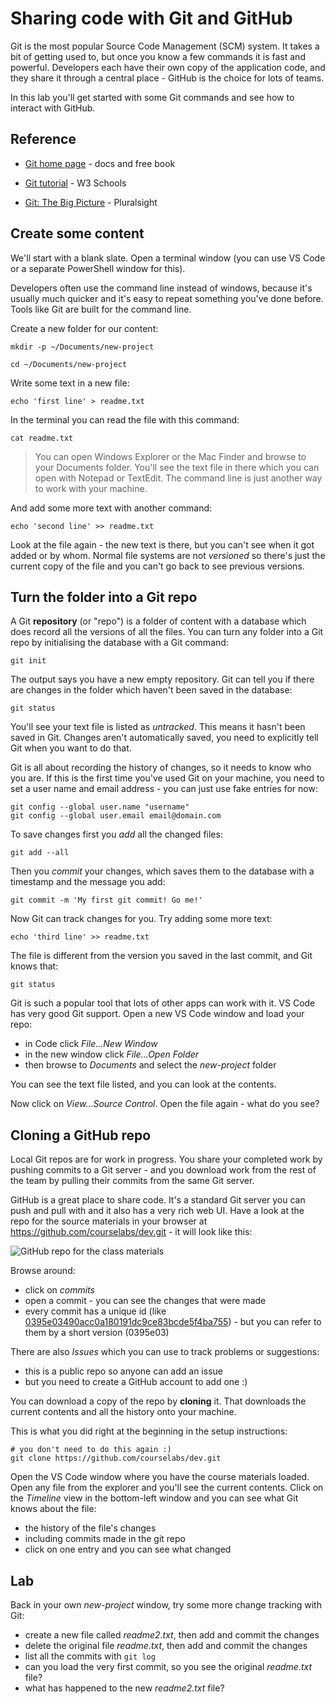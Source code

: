 # Sharing code with Git and GitHub

Git is the most popular Source Code Management (SCM) system. It takes a bit of getting used to, but once you know a few commands it is fast and powerful. Developers each have their own copy of the application code, and they share it through a central place - GitHub is the choice for lots of teams.

In this lab you'll get started with some Git commands and see how to interact with GitHub.

## Reference

- [Git home page](https://git-scm.com) - docs and free book

- [Git tutorial](https://www.w3schools.com/git/default.asp) - W3 Schools

- [Git: The Big Picture](https://app.pluralsight.com/library/courses/git-big-picture/table-of-contents) - Pluralsight

## Create some content

We'll start with a blank slate. Open a terminal window (you can use VS Code or a separate PowerShell window for this). 

Developers often use the command line instead of windows, because it's usually much quicker and it's easy to repeat something you've done before. Tools like Git are built for the command line.

Create a new folder for our content:

```
mkdir -p ~/Documents/new-project

cd ~/Documents/new-project
```

Write some text in a new file:

```
echo 'first line' > readme.txt
```

In the terminal you can read the file with this command:

```
cat readme.txt
```

> You can open Windows Explorer or the Mac Finder and browse to your Documents folder. You'll see the text file in there which you can open with Notepad or TextEdit. The command line is just another way to work with your machine.

And add some more text with another command:

```
echo 'second line' >> readme.txt
```

Look at the file again - the new text is there, but you can't see when it got added or by whom. Normal file systems are not _versioned_ so there's just the current copy of the file and you can't go back to see previous versions.

## Turn the folder into a Git repo

A Git **repository** (or "repo") is a folder of content with a database which does record all the versions of all the files. You can turn any folder into a Git repo by initialising the database with a Git command:

```
git init
```

The output says you have a new empty repository. Git can tell you if there are changes in the folder which haven't been saved in the database:

```
git status
```

You'll see your text file is listed as _untracked_. This means it hasn't been saved in Git. Changes aren't automatically saved, you need to explicitly tell Git when you want to do that.

Git is all about recording the history of changes, so it needs to know who you are. If this is the first time you've used Git on your machine, you need to set a user name and email address - you can just use fake entries for now:

```
git config --global user.name "username"
git config --global user.email email@domain.com
```

To save changes first you _add_ all the changed files:

```
git add --all
```

Then you _commit_ your changes, which saves them to the database with a timestamp and the message you add:

```
git commit -m 'My first git commit! Go me!'
```

Now Git can track changes for you. Try adding some more text:

```
echo 'third line' >> readme.txt
```

The file is different from the version you saved in the last commit, and Git knows that:

```
git status
```

Git is such a popular tool that lots of other apps can work with it. VS Code has very good Git support. Open a new VS Code window and load your repo:

- in Code click _File...New Window_
- in the new window click _File...Open Folder_
- then browse to _Documents_ and select the _new-project_ folder

You can see the text file listed, and you can look at the contents. 

Now click on _View...Source Control_. Open the file again - what do you see?

## Cloning a GitHub repo


Local Git repos are for work in progress. You share your completed work by pushing commits to a Git server - and you download work from the rest of the team by pulling their commits from the same Git server.

GitHub is a great place to share code. It's a standard Git server you can push and pull with and it also has a very rich web UI. Have a look at the repo for the source materials in your browser at https://github.com/courselabs/dev.git - it will look like this:

![GitHub repo for the class materials](/img/git-github/class-repo.png)

Browse around:

- click on _commits_
- open a commit - you can see the changes that were made
- every commit has a unique id (like [0395e03490acc0a180191dc9ce83bcde5f4ba755](https://github.com/courselabs/dev/commit/0395e03490acc0a180191dc9ce83bcde5f4ba755)) - but you can refer to them by a short version (0395e03)

There are also _Issues_ which you can use to track problems or suggestions:

- this is a public repo so anyone can add an issue
- but you need to create a GitHub account to add one :)

You can download a copy of the repo by **cloning** it. That downloads the current contents and all the history onto your machine.

This is what you did right at the beginning in the setup instructions:

```
# you don't need to do this again :)
git clone https://github.com/courselabs/dev.git
```

Open the VS Code window where you have the course materials loaded. Open any file from the explorer and you'll see the current contents. Click on the _Timeline_ view in the bottom-left window and you can see what Git knows about the file:

- the history of the file's changes
- including commits made in the git repo
- click on one entry and you can see what changed 

## Lab

Back in your own _new-project_ window, try some more change tracking with Git:

- create a new file called _readme2.txt_, then add and commit the changes
- delete the original file _readme.txt_, then add and commit the changes
- list all the commits with `git log`
- can you load the very first commit, so you see the original _readme.txt_ file?
- what has happened to the new _readme2.txt_ file?